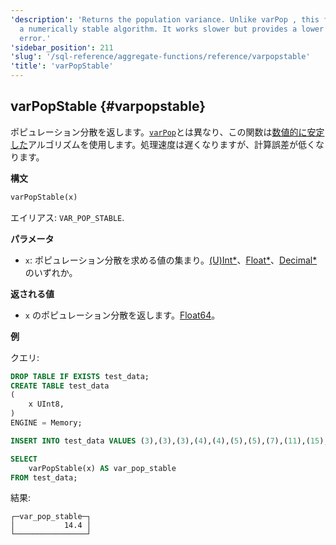 ```yaml
---
'description': 'Returns the population variance. Unlike varPop , this function uses
  a numerically stable algorithm. It works slower but provides a lower computational
  error.'
'sidebar_position': 211
'slug': '/sql-reference/aggregate-functions/reference/varpopstable'
'title': 'varPopStable'
---
```




## varPopStable {#varpopstable}

ポピュレーション分散を返します。[`varPop`](../reference/varpop.md)とは異なり、この関数は[数値的に安定した](https://en.wikipedia.org/wiki/Numerical_stability)アルゴリズムを使用します。処理速度は遅くなりますが、計算誤差が低くなります。

**構文**

```sql
varPopStable(x)
```

エイリアス: `VAR_POP_STABLE`.

**パラメータ**

- `x`: ポピュレーション分散を求める値の集まり。[(U)Int*](../../data-types/int-uint.md)、[Float*](../../data-types/float.md)、[Decimal*](../../data-types/decimal.md) のいずれか。

**返される値**

- `x` のポピュレーション分散を返します。[Float64](../../data-types/float.md)。

**例**

クエリ:

```sql
DROP TABLE IF EXISTS test_data;
CREATE TABLE test_data
(
    x UInt8,
)
ENGINE = Memory;

INSERT INTO test_data VALUES (3),(3),(3),(4),(4),(5),(5),(7),(11),(15);

SELECT
    varPopStable(x) AS var_pop_stable
FROM test_data;
```

結果:

```response
┌─var_pop_stable─┐
│           14.4 │
└────────────────┘
```
